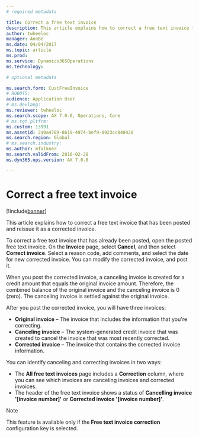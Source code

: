 ```yaml
---
# required metadata

title: Correct a free text invoice
description: This article explains how to correct a free text invoice that has been posted and reissue it as a corrected invoice.
author: twheeloc
manager: AnnBe
ms.date: 04/04/2017
ms.topic: article
ms.prod: 
ms.service: Dynamics365Operations
ms.technology: 

# optional metadata

ms.search.form: CustFreeInvoice
# ROBOTS: 
audience: Application User
# ms.devlang: 
ms.reviewer: twheeloc
ms.search.scope: AX 7.0.0, Operations, Core
# ms.tgt_pltfrm: 
ms.custom: 13991
ms.assetid: 2a0a4789-8619-4974-bef9-0923cc848420
ms.search.region: Global
# ms.search.industry: 
ms.author: mfalkner
ms.search.validFrom: 2016-02-28
ms.dyn365.ops.version: AX 7.0.0

---
```


# Correct a free text invoice

[!include[banner](../includes/banner.md)]


This article explains how to correct a free text invoice that has been posted and reissue it as a corrected invoice.

To correct a free text invoice that has already been posted, open the posted free text invoice. On the **Invoice** page, select **Cancel**, and then select **Correct invoice**. Select a reason code, add comments, and select the date for new corrected invoice. You can modify the corrected invoice, and post it. 

When you post the corrected invoice, a canceling invoice is created for a credit amount that equals the original invoice amount. Therefore, the combined balance of the original invoice and the canceling invoice is 0 (zero). The canceling invoice is settled against the original invoice. 

After you post the corrected invoice, you will have three invoices:

-   **Original invoice** – The invoice that includes the information that you're correcting.
-   **Canceling invoice** – The system-generated credit invoice that was created to cancel the invoice that was most recently corrected.
-   **Corrected invoice** – The invoice that contains the corrected invoice information.

You can identify canceling and correcting invoices in two ways:

-   The **All free text invoices** page includes a **Correction** column, where you can see which invoices are canceling invoices and corrected invoices.
-   The header of the free text invoice shows a status of **Cancelling invoice '\[invoice number\]'** or **Corrected invoice '\[invoice number\]'**.

> [!NOTE]
> This feature is available only if the **Free text invoice correction** configuration key is selected.



